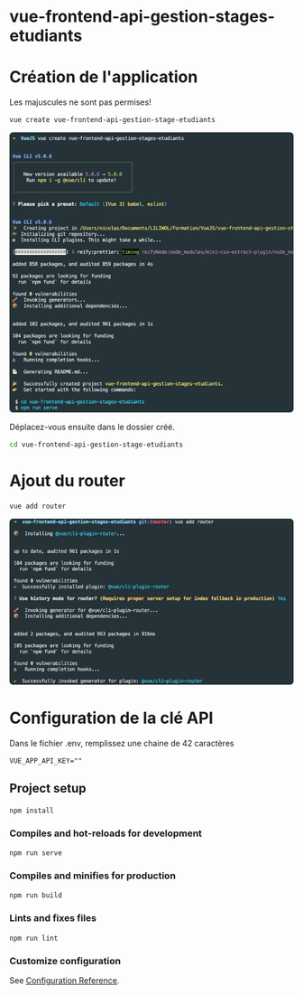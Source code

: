 # vue-frontend-api-gestion-stages-etudiants

# Création de l'application

Les majuscules ne sont pas permises!

```bash
vue create vue-frontend-api-gestion-stage-etudiants
```

![](readme_docs/vue_create.png)

Déplacez-vous ensuite dans le dossier créé.

```bash
cd vue-frontend-api-gestion-stage-etudiants
```

# Ajout du router

```bash
vue add router
```

![](readme_docs/add_router.png)

# Configuration de la clé API

Dans le fichier .env, remplissez une chaine de 42 caractères

```
VUE_APP_API_KEY=""
```

## Project setup
```
npm install
```

### Compiles and hot-reloads for development
```
npm run serve
```

### Compiles and minifies for production
```
npm run build
```

### Lints and fixes files
```
npm run lint
```

### Customize configuration
See [Configuration Reference](https://cli.vuejs.org/config/).
